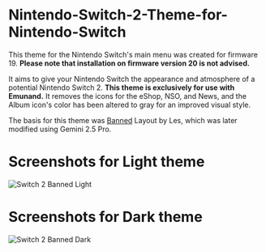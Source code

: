 # Nintendo-Switch-2-Theme-for-Nintendo-Switch
This theme for the Nintendo Switch's main menu was created for firmware 19. **Please note that installation on firmware version 20 is not advised.**

It aims to give your Nintendo Switch the appearance and atmosphere of a potential Nintendo Switch 2. **This theme is exclusively for use with Emunand.** It removes the icons for the eShop, NSO, and News, and the Album icon's color has been altered to gray for an improved visual style.

The basis for this theme was [Banned](https://themezer.net/layouts/homemenu/Banned-8) Layout by Les, which was later modified using Gemini 2.5 Pro.

# Screenshots for Light theme
![Switch 2 Banned Light](https://github.com/user-attachments/assets/a742da61-c86f-42a5-8565-f781a73838f8)

# Screenshots for Dark theme
![Switch 2 Banned Dark](https://github.com/user-attachments/assets/b466f475-1ecc-46ec-af4b-34b61c2d240b)
